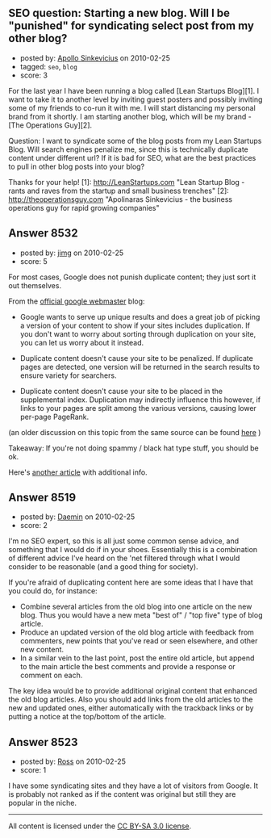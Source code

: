## SEO question: Starting a new blog. Will I be "punished" for syndicating select post from my other blog?

- posted by: [Apollo Sinkevicius](https://stackexchange.com/users/-1/2119-apollo-sinkevicius) on 2010-02-25
- tagged: `seo`, `blog`
- score: 3

For the last year I have been running a blog called [Lean Startups Blog][1]. I want to take it to another level by inviting guest posters and possibly inviting some of my friends to co-run it with me. I will start distancing my personal brand from it shortly.
I am starting another blog, which will be my brand - [The Operations Guy][2].

Question: I want to syndicate some of the blog posts from my Lean Startups Blog. Will search engines penalize me, since this is technically duplicate content under different url?
If it is bad for SEO, what are the best practices to pull in other blog posts into your blog?

Thanks for your help!
  [1]: http://LeanStartups.com "Lean Startup Blog - rants and raves from the startup and small business trenches"
  [2]: http://theoperationsguy.com "Apolinaras Sinkevicius - the business operations guy for rapid growing companies"


## Answer 8532

- posted by: [jimg](https://stackexchange.com/users/-1/2380-jimg) on 2010-02-25
- score: 5

<p>For most cases, Google does not punish duplicate content; they just sort it out themselves.</p>

<p>From the <a href="http://googlewebmastercentral.blogspot.com/2007/06/duplicate-content-summit-at-smx.html" rel="nofollow">official google webmaster</a> blog:</p>

<ul>
<li><p>Google wants to serve up unique results and does a great job of picking a version of your content to show if your sites includes duplication. If you don't want to worry about sorting through duplication on your site, you can let us worry about it instead.</p></li>
<li><p>Duplicate content doesn't cause your site to be penalized. If duplicate pages are detected, one version will be returned in the search results to ensure variety for searchers.</p></li>
<li><p>Duplicate content doesn't cause your site to be placed in the supplemental index. Duplication may indirectly influence this however, if links to your pages are split among the various versions, causing lower per-page PageRank.</p></li>
</ul>

<p>(an older discussion on this topic from the same source can be found <a href="http://googlewebmastercentral.blogspot.com/2006/12/deftly-dealing-with-duplicate-content.html" rel="nofollow">here</a> )</p>

<p>Takeaway: If you're not doing spammy / black hat type stuff, you should be ok.</p>

<p>Here's <a href="http://katzwebdesign.wordpress.com/2008/05/30/duplicate-content-over-multiple-domains-seo-issues/" rel="nofollow">another article</a> with additional info.</p>



## Answer 8519

- posted by: [Daemin](https://stackexchange.com/users/-1/440-daemin) on 2010-02-25
- score: 2

I'm no SEO expert, so this is all just some common sense advice, and something that I would do if in your shoes. Essentially this is a combination of different advice I've heard on the 'net filtered through what I would consider to be reasonable (and a good thing for society).

If you're afraid of duplicating content here are some ideas that I have that you could do, for instance:

* Combine several articles from the old blog into one article on the new blog. Thus you would have a new meta "best of" / "top five" type of blog article.
* Produce an updated version of the old blog article with feedback from commenters, new points that you've read or seen elsewhere, and other new content.
* In a similar vein to the last point, post the entire old article, but append to the main article the best comments and provide a response or comment on each.

The key idea would be to provide additional original content that enhanced the old blog articles. Also you should add links from the old articles to the new and updated ones, either automatically with the trackback links or by putting a notice at the top/bottom of the article.


## Answer 8523

- posted by: [Ross](https://stackexchange.com/users/-1/1390-ross) on 2010-02-25
- score: 1

I have some syndicating sites and they have a lot of visitors from Google. It is probably not ranked as if the content was original but still they are popular in the niche.



---

All content is licensed under the [CC BY-SA 3.0 license](https://creativecommons.org/licenses/by-sa/3.0/).
